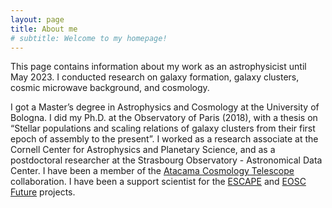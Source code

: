 ```yaml
---
layout: page
title: About me
# subtitle: Welcome to my homepage!
---
```


This page contains information about my work as an astrophysicist until May 2023. 
I conducted research on galaxy formation, galaxy clusters, cosmic microwave background, and cosmology.

I got a Master’s degree in Astrophysics and Cosmology at the University of Bologna.
I did my Ph.D. at the Observatory of Paris (2018), with a thesis on “Stellar populations and scaling relations of galaxy clusters from their first epoch of assembly to the present”.
I worked as a research associate at the Cornell Center for Astrophysics and Planetary Science, and as a postdoctoral researcher at the Strasbourg Observatory - Astronomical Data Center.
I have been a member of the [Atacama Cosmology Telescope](https://act.princeton.edu/) collaboration.
I have been a support scientist for the [ESCAPE](https://projectescape.eu/) and [EOSC Future](https://eoscfuture.eu/) projects.


 


